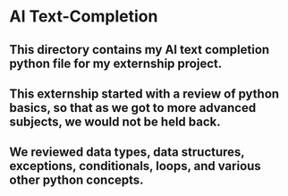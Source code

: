 # AI Text-Completion

## This directory contains my AI text completion python file for my externship project.

## This externship started with a review of python basics, so that as we got to more advanced subjects, we would not be held back.

## We reviewed data types, data structures, exceptions, conditionals, loops, and various other python concepts.